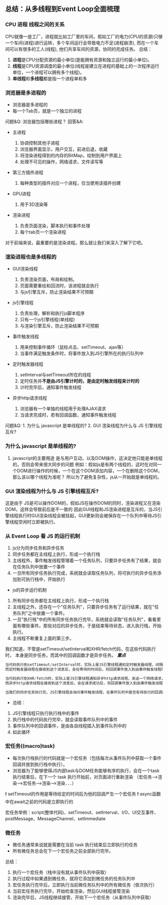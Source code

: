 ## 总结：从多线程到Event Loop全面梳理

### CPU 进程 线程之间的关系
CPU就像一座工厂，进程就比如工厂里的车间，假如工厂的电力(CPU的资源)只够一个车间(进程)进行运转，多个车间运行会导致电力不足(进程崩溃), 而在一个车间可以有很多的工人(线程), 他们共享车间的资源，协同的完成任务。
总结：
1. **进程**是CPU分配资源的最小单位(是能拥有资源和独立运行的最小单位)。
2. **线程**是CPU资源调度的最小单位(线程是建立在进程的基础上的一次程序运行单位，一个进程可以拥有多个线程)。
3. **单线程**和**多线程**都是指一个进程单和多

### 浏览器是多进程的
- 浏览器是多进程的
- 每一个Tab页，就是一个独立的进程

问题&Q: 浏览器包括哪些进程？
回答&A:
- 主进程
  1. 协调控制其他子进程
  2. 浏览器界面显示，用户交互，前进后退，收藏
  3. 将渲染进程得到的内存的BitMap，绘制到用户界面上
  4. 处理不可见的操作，网络请求，文件读写等

- 第三方插件进程
  1. 每种类型的插件对应一个进程，仅当使用该插件创建

- GPU进程
  1. 用于3D渲染等

- 渲染进程
  1. 负责页面渲染，脚本执行和事件处理
  2. 每个tab页一个渲染进程

对于前端来说，最重要的是渲染进程。那么就让我们来深入了解下它吧。
### 渲染进程也是多线程的
- GUI渲染线程
  1. 负责渲染页面，布局和绘制。
  2. 页面需要重绘和回流时，该进程就会执行
  3. 与js引擎互斥，防止渲染结果不可预期

- js引擎线程
  1. 负责处理，解析和执行js脚本程序
  2. 只有一个js引擎线程(单线程)
  3. 与渲染引擎互斥，防止渲染结果不可预期

- 事件触发线程
  1. 用来控制事件循环（鼠标点击、setTimeout、ajax等）
  2. 当事件满足触发条件时，将事件放入到JS引擎所在的执行队列中

- 定时触发器线程
  1. setInterval与setTimeout所在的线程
  2. 定时任务并**不是由JS引擎计时的，是由定时触发线程来计时的**
  3. 计时完毕后，通知事件触发线程

- 异步http请求线程
  1. 浏览器有一个单独的线程用于处理AJAX请求
  2. 当请求完成时，若有回调函数，通知事件触发线程

问题&Q: 1. 为什么 javascript 是单线程的? 2. GUI 渲染线程为什么与 JS 引擎线程互斥?

### 为什么 javascript 是单线程的?
1. javascript的主要用途 是与用户互动，以及DOM操作，这决定他只能是单线程的，否则会带来很大同步的问题
例如：假如js是有两个线程的，这时在对同一个DOM进行操作的时候，一个在这个DOM添加内容，一个在删除这个DOM，那么该以哪个线程为准呢？
所以为了避免复杂性，js从一开始就是单线程的。

### GUI 渲染线程为什么与 JS 引擎线程互斥?
这是由于 JS是可以操作DOM的，假如JS在操作DOM的同时，渲染进程又在渲染DOM，这样会导致前后是不一致的
因此GUI线程和JS渲染进程是互斥的，当JS引擎线程执行时GUI渲染线程会被挂起，GUI更新则会被保存在一个队列中等待JS引擎线程空闲时立即被执行。

### 从 Event Loop 看 JS 的运行机制
1. js分为同步任务和异步任务
2. 同步任务都在主线程上执行，形成一个执行栈
3. 主线程外，事件触发线程管理着一个任务队列，只要异步任务有了结果，就会在任务队列中放置一个事件
4. 一旦所有同步任务执行完成，系统就会读取任务队列，将可执行的异步任务添加到可执行栈中，开始执行

- js的异步运行机制
1. 所有同步任务都在主线程上执行，形成一个执行栈
2. 主线程之外，还存在一个"任务队列"，只要异步任务有了运行结果，就在"任务队列"之中放置一个事件。
3. 一旦"执行栈"中的所有同步任务执行完毕，系统就会读取"任务队列"，看看里面有哪些事件。那些对应的异步任务，于是结束等待状态，进入执行栈，开始执行。
4. 主线程不断重复上面的第三步。

我们知道，不管是setTimeout/setInterval和XHR/fetch代码，在这些代码执行时， 本身是同步任务，而其中的回调函数才是异步任务。
***重点***
```js
当代码执行到setTimeout/setInterval时，实际上是JS引擎线程通知定时触发器线程，间隔一个时间后，会触发一个回调事件，
而定时触发器线程在接收到这个消息后，会在等待的时间后，将回调事件放入到由事件触发线程所管理的事件队列中。

当代码执行到XHR/fetch时，实际上是JS引擎线程通知异步http请求线程，发送一个网络请求，并制定请求完成后的回调事件，
而异步http请求线程在接收到这个消息后，会在请求成功后，将回调事件放入到由事件触发线程所管理的事件队列中。

当我们的同步任务执行完，JS引擎线程会询问事件触发线程，在事件队列中是否有待执行的回调函数，如果有就会加入到执行栈中交给JS引擎线程执行
```
- 总结：
1. JS引擎线程只执行执行栈中的事件
2. 执行栈中的代码执行完毕，就会读取事件队列中的事件
3. 事件队列中的回调事件，是由各自线程插入到事件队列中的
4. 如此循环

### 宏任务((macro)task)
- 每次执行栈执行的代码就是一个宏任务（包括每次从事件队列中获取一个事件回调并放到执行栈中执行）。
- 浏览器为了能够使得JS内部task与DOM任务能够有序的执行，会在一个task执行结束后，在下一个 task 执行开始前，对页面进行重新渲染 
（宏任务-->渲染-->宏任务-->渲染-->渲染．．．）

❗ setTimeout的作用是等待给定的时间后为他的回调产生一个宏任务
❗ async函数中在await之前的代码是立即执行的

宏任务举例：script(整体代码)、setTimeout、setInterval、I/O、UI交互事件、postMessage、MessageChannel、setImmediate

### 微任务
- 微任务通常来说就是需要在当前 task 执行结束后立即执行的任务
- 所有微任务总会在下一个宏任务之前全部执行完毕。

总结：
1. 执行一个宏任务（栈中没有就从事件队列中获取）
2. 执行过程中如果遇到微任务，就将它添加到微任务的任务队列中
3. 宏任务执行完毕后，立即执行当前微任务队列中的所有微任务（依次执行）
4. 当前宏任务执行完毕，开始检查渲染，然后GUI线程接管渲染
5. 渲染完毕后，JS线程继续接管，开始下一个宏任务（从事件队列中获取）
